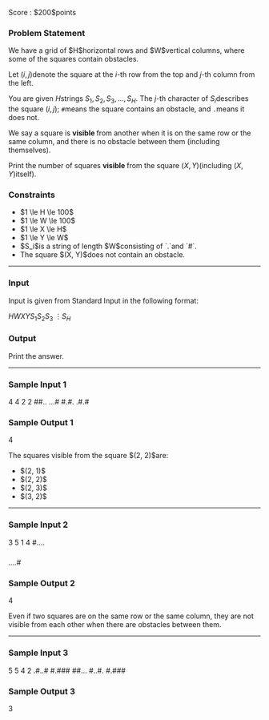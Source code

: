 
<div>

<span>

<span>

<p>
Score : $200$points
</p>

<div>

<section>

### **Problem Statement**

<p>
We have a grid of $H$horizontal rows and $W$vertical columns, where some of the squares contain obstacles.

Let $(i, j)$denote the square at the $i$-th row from the top and $j$-th column from the left.

You are given $H$strings $S_1, S_2, S_3, \dots, S_H$. The $j$-th character of $S_i$describes the square $(i, j)$; `#`means the square contains an obstacle, and `.`means it does not.

We say a square is 
<strong>
visible
</strong>
from another when it is on the same row or the same column, and there is no obstacle between them (including themselves).

Print the number of squares 
<strong>
visible
</strong>
from the square $(X, Y)$(including $(X, Y)$itself).
</p>

</section>

</div>

<div>

<section>

### **Constraints**

<ul>

<li>
$1 \le H \le 100$
</li>

<li>
$1 \le W \le 100$
</li>

<li>
$1 \le X \le H$
</li>

<li>
$1 \le Y \le W$
</li>

<li>
$S_i$is a string of length $W$consisting of `.`and `#`.
</li>

<li>
The square $(X, Y)$does not contain an obstacle.
</li>

</ul>

</section>

</div>

---

<div>

<div>

<section>

### **Input**

<p>
Input is given from Standard Input in the following format:
</p>

<div>

$H$$W$$X$$Y$$S_1$$S_2$$S_3$$\hspace{3pt} \vdots$$S_H$
</div>

</section>

</div>

<div>

<section>

### **Output**

<p>
Print the answer.
</p>

</section>

</div>

</div>

---

<div>

<section>

### **Sample Input 1**

<div>

4 4 2 2
##..
...#
#.#.
.#.#

</div>

</section>

</div>

<div>

<section>

### **Sample Output 1**

<div>

4

</div>

<p>
The squares visible from the square $(2, 2)$are:
</p>

<ul>

<li>
$(2, 1)$
</li>

<li>
$(2, 2)$
</li>

<li>
$(2, 3)$
</li>

<li>
$(3, 2)$
</li>

</ul>

</section>

</div>

---

<div>

<section>

### **Sample Input 2**

<div>

3 5 1 4
#....
#####
....#

</div>

</section>

</div>

<div>

<section>

### **Sample Output 2**

<div>

4

</div>

<p>
Even if two squares are on the same row or the same column, they are not visible from each other when there are obstacles between them.
</p>

</section>

</div>

---

<div>

<section>

### **Sample Input 3**

<div>

5 5 4 2
.#..#
#.###
##...
#..#.
#.###

</div>

</section>

</div>

<div>

<section>

### **Sample Output 3**

<div>

3

</div>

</section>

</div>

</span>

</span>

</div>
